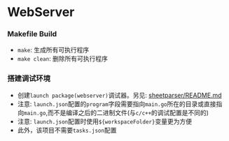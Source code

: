 # WebServer

### Makefile Build
* `make`: 生成所有可执行程序
* `make clean`: 删除所有可执行程序

### 搭建调试环境
* 创建`launch package(webserver)`调试器。另见: [sheetparser/README.md](../sheetparser/README.md)
* 注意: `launch.json`配置的`program`字段需要指向`main.go`所在的目录或直接指向`main.go`,而不是编译之后的二进制文件(与`c/c++`的调试配置是不同的)
* 注意: `launch.json`配置时使用`${workspaceFolder}`变量更为方便
* 此外，该项目不需要`tasks.json`配置